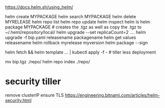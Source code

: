 
https://docs.helm.sh/using_helm/

helm create MYPACKAGE
helm search MYPACKAGE
helm delete MYRELEASE
helm repo list
helm repo update
helm inspect
helm ls
helm package MYPACKAGE # creates the .tgz as well as copy the .tgz to ~/.heml/repository/local/
helm upgrade --set replicaCount=2 ....
helm upgrade -f bip.yaml releasename packagename
helm get values releasename
helm rollback myrelease myversion
helm package --sign

helm fetch && helm template ... | kubectl apply -f - # tiller less deployment


mv bip.tgz ./repo/
helm repo index ./repo/


# security tiller
remove clusterIP
ensure TLS
https://engineering.bitnami.com/articles/helm-security.html

